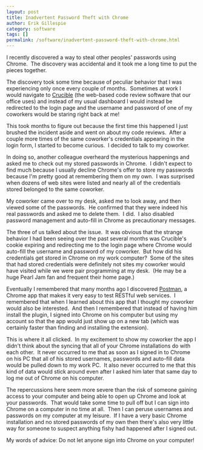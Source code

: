 ```yaml
---
layout: post
title: Inadvertent Password Theft with Chrome
author: Erik Gillespie
category: software
tags: []
permalink: /software/inadvertent-password-theft-with-chrome.html
---
```


I recently discovered a way to steal other peoples' passwords using Chrome.  The discovery was accidental and it took me a long time to put the pieces together.

The discovery took some time because of peculiar behavior that I was experiencing only once every couple of months.  Sometimes at work I would navigate to [Crucible](https://www.atlassian.com/software/crucible/overview) (the web-based code review software that our office uses) and instead of my usual dashboard I would instead be redirected to the login page and the username and password of one of my coworkers would be staring right back at me!

This took months to figure out because the first time this happened I just brushed the incident aside and went on about my code reviews.  After a couple more times of the same coworker's credentials appearing in the login form, I started to become curious.  I decided to talk to my coworker.

In doing so, another colleague overheard the mysterious happenings and asked me to check out my stored passwords in Chrome.  I didn't expect to find much because I usually decline Chrome's offer to store my passwords because I'm pretty good at remembering them on my own.  I was surprised when dozens of web sites were listed and nearly all of the credentials stored belonged to the same coworker.

My coworker came over to my desk, asked me to look away, and then viewed some of the passwords.  He confirmed that they were indeed his real passwords and asked me to delete them.  I did.  I also disabled password management and auto-fill in Chrome as precautionary messages.

The three of us talked about the issue.  It was obvious that the strange behavior I had been seeing over the past several months was Crucible's cookie expiring and redirecting me to the login page where Chrome would auto-fill the username and password of my coworker.  But how did his credentials get stored in Chrome on my work computer?  Some of the sites that had stored credentials were definitely not sites my coworker would have visited while we were pair programming at my desk.  (He may be a huge Pearl Jam fan and frequent their home page.)

Eventually I remembered that many months ago I discovered [Postman](http://www.getpostman.com), a Chrome app that makes it very easy to test RESTful web services.  I remembered that when I learned about this app that I thought my coworker would also be interested.  And then I remembered that instead of having him install the plugin, I signed into Chrome on his computer but using my account so that the app would just show up on a new tab (which was certainly faster than finding and installing the extension).

This is where it all clicked.  In my excitement to show my coworker the app I didn't think about the syncing that all of your Chrome installations do with each other.  It never occurred to me that as soon as I signed in to Chrome on his PC that all of his stored usernames, passwords and auto-fill data would be pulled down to my work PC.  It also never occurred to me that this kind of data would stick around even after I asked him later that same day to log me out of Chrome on his computer.

The repercussions here seem more severe than the risk of someone gaining access to your computer and being able to open up Chrome and look at your passwords.  That would take some time to pull off but I can sign into Chrome on a computer in no time at all.  Then I can peruse usernames and passwords on my computer at my leisure.  If I have a very basic Chrome installation and no stored passwords of my own then there's also very little way for someone to suspect anything fishy had happened after I signed out.

My words of advice: Do not let anyone sign into Chrome on your computer!
